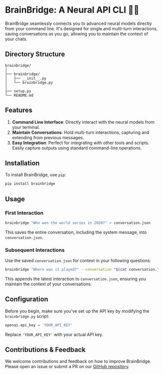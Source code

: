 # BrainBridge: A Neural API CLI 🧠🌉

BrainBridge seamlessly connects you to advanced neural models directly from your command line. It's designed for single and multi-turn interactions, saving conversations as you go, allowing you to maintain the context of your chats.

## Directory Structure
```
brainbridge/
│
├── brainbridge/
│   ├── __init__.py
│   └── brainbridge.py
│
├── setup.py
└── README.md
```

## Features
1. **Command Line Interface**: Directly interact with the neural models from your terminal.
2. **Maintain Conversations**: Hold multi-turn interactions, capturing and extending from previous messages.
3. **Easy Integration**: Perfect for integrating with other tools and scripts. Easily capture outputs using standard command-line operations.

## Installation

To install BrainBridge, use `pip`:

```bash
pip install brainbridge
```

## Usage

### First Interaction

```bash
brainbridge "Who won the world series in 2020?" > conversation.json
```

This saves the entire conversation, including the system message, into `conversation.json`.

### Subsequent Interactions

Use the saved `conversation.json` for context in your following questions:

```bash
brainbridge "Where was it played?" --conversation "$(cat conversation.json)" > conversation.json
```

This appends the latest interaction to `conversation.json`, ensuring you maintain the context of your conversations.

## Configuration

Before you begin, make sure you've set up the API key by modifying the `brainbridge.py` script:

```python
openai.api_key = 'YOUR_API_KEY'
```

Replace `'YOUR_API_KEY'` with your actual API key.

## Contributions & Feedback

We welcome contributions and feedback on how to improve BrainBridge. Please open an issue or submit a PR on our [GitHub repository](#).
